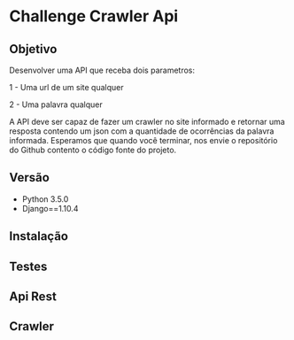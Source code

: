 # Challenge Crawler Api

## Objetivo

Desenvolver uma API que receba dois parametros:

1 - Uma url de um site qualquer

2 - Uma palavra qualquer

A API deve ser capaz de fazer um crawler no site informado e retornar uma resposta contendo um json com a quantidade de ocorrências da palavra informada. Esperamos que quando você terminar, nos envie o repositório do Github contento o código fonte do projeto.

## Versão

* Python 3.5.0
* Django==1.10.4

## Instalação

## Testes

## Api Rest

## Crawler

